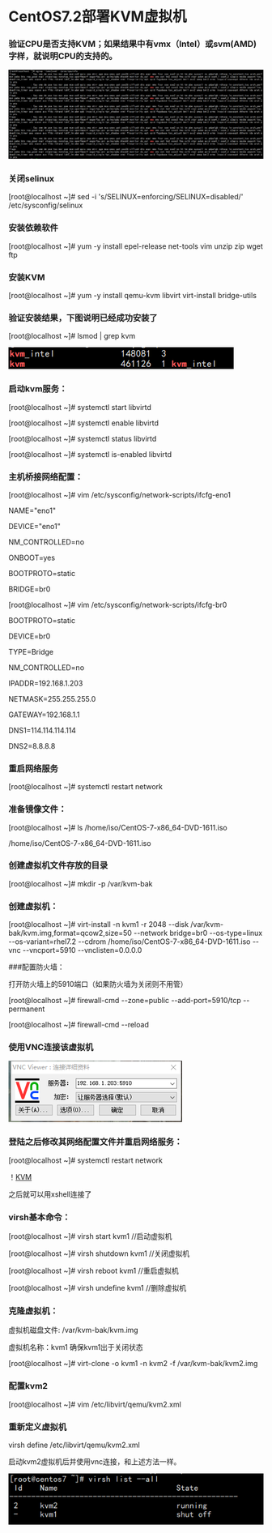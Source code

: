 # CentOS7.2部署KVM虚拟机


### 验证CPU是否支持KVM；如果结果中有vmx（Intel）或svm(AMD)字样，就说明CPU的支持的。

![CPU](/png/CPU.png)


### 关闭selinux

[root@localhost ~]# sed -i 's/SELINUX=enforcing/SELINUX=disabled/' /etc/sysconfig/selinux


### 安装依赖软件

[root@localhost ~]# yum -y install epel-release net-tools vim unzip zip wget ftp


### 安装KVM

[root@localhost ~]# yum -y install qemu-kvm libvirt virt-install bridge-utils 


### 验证安装结果，下图说明已经成功安装了

[root@localhost ~]# lsmod | grep kvm

![KVM](/png/KVM.png)


### 启动kvm服务：

[root@localhost ~]# systemctl start libvirtd

[root@localhost ~]# systemctl enable libvirtd

[root@localhost ~]# systemctl status libvirtd

[root@localhost ~]# systemctl is-enabled libvirtd


### 主机桥接网络配置：
[root@localhost ~]# vim /etc/sysconfig/network-scripts/ifcfg-eno1

NAME="eno1"

DEVICE="eno1"

NM_CONTROLLED=no

ONBOOT=yes

BOOTPROTO=static

BRIDGE=br0

[root@localhost ~]# vim /etc/sysconfig/network-scripts/ifcfg-br0 

BOOTPROTO=static

DEVICE=br0

TYPE=Bridge

NM_CONTROLLED=no

IPADDR=192.168.1.203

NETMASK=255.255.255.0

GATEWAY=192.168.1.1

DNS1=114.114.114.114

DNS2=8.8.8.8


### 重启网络服务

[root@localhost ~]# systemctl restart network


### 准备镜像文件：

[root@localhost ~]# ls /home/iso/CentOS-7-x86_64-DVD-1611.iso 

/home/iso/CentOS-7-x86_64-DVD-1611.iso


### 创建虚拟机文件存放的目录

[root@localhost ~]# mkdir -p /var/kvm-bak


### 创建虚拟机：

[root@localhost ~]# virt-install -n kvm1 -r 2048 --disk /var/kvm-bak/kvm.img,format=qcow2,size=50 --network bridge=br0 --os-type=linux --os-variant=rhel7.2 --cdrom /home/iso/CentOS-7-x86_64-DVD-1611.iso  --vnc --vncport=5910 --vnclisten=0.0.0.0


###配置防火墙：

打开防火墙上的5910端口（如果防火墙为关闭则不用管）

[root@localhost ~]# firewall-cmd --zone=public --add-port=5910/tcp --permanent

[root@localhost ~]# firewall-cmd --reload


### 使用VNC连接该虚拟机

![VNC](/png/VNC.png)


### 登陆之后修改其网络配置文件并重启网络服务：

[root@localhost ~]# systemctl restart network

！[KVM](/png/KVM1.png)

之后就可以用xshell连接了

### virsh基本命令：

[root@localhost ~]# virsh start kvm1				//启动虚拟机

[root@localhost ~]# virsh shutdown kvm1				//关闭虚拟机

[root@localhost ~]# virsh reboot kvm1				//重启虚拟机

[root@localhost ~]# virsh undefine kvm1 			//删除虚拟机


### 克隆虚拟机：

虚拟机磁盘文件: /var/kvm-bak/kvm.img

虚拟机名称：kvm1 确保kvm1出于关闭状态

[root@localhost ~]# virt-clone -o kvm1 -n kvm2 -f /var/kvm-bak/kvm2.img


### 配置kvm2

[root@localhost ~]# vim /etc/libvirt/qemu/kvm2.xml 

<graphics type='vnc' port='5911' autoport='no' listen='0.0.0.0'>

### 重新定义虚拟机

virsh define /etc/libvirt/qemu/kvm2.xml	

启动kvm2虚拟机后并使用vnc连接，和上述方法一样。

![KVM](/png/kvm2.png)
